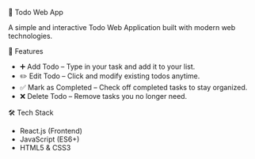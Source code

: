  📝 Todo Web App

A simple and interactive Todo Web Application built with modern web technologies.

 🚀 Features

- ➕ Add Todo – Type in your task and add it to your list.
- ✏️ Edit Todo – Click and modify existing todos anytime.
- ✅ Mark as Completed – Check off completed tasks to stay organized.
- ❌ Delete Todo – Remove tasks you no longer need.

 🛠️ Tech Stack

- React.js (Frontend)
- JavaScript (ES6+)
- HTML5 & CSS3
